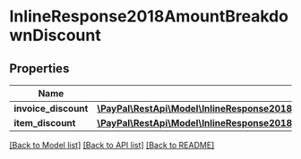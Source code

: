 # InlineResponse2018AmountBreakdownDiscount

## Properties
Name | Type | Description | Notes
------------ | ------------- | ------------- | -------------
**invoice_discount** | [**\PayPal\RestApi\Model\InlineResponse2018AmountBreakdownDiscountInvoiceDiscount**](InlineResponse2018AmountBreakdownDiscountInvoiceDiscount.md) |  | [optional] 
**item_discount** | [**\PayPal\RestApi\Model\InlineResponse2018AmountBreakdownDiscountInvoiceDiscountAmount**](InlineResponse2018AmountBreakdownDiscountInvoiceDiscountAmount.md) |  | [optional] 

[[Back to Model list]](../README.md#documentation-for-models) [[Back to API list]](../README.md#documentation-for-api-endpoints) [[Back to README]](../README.md)


